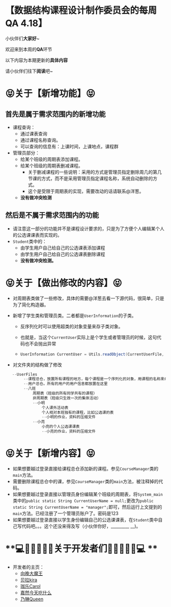 # 【数据结构课程设计制作委员会的每周QA 4.18】

小伙伴们**大家好**~

欢迎来到本周的**QA**环节

以下内容为本期更新的**具体内容**

请小伙伴们往下**阅读**吧~

# **😝关于【新增功能】😝**

## 首先是属于需求范围内的新增功能

- 课程查询：
  - 通过课表查询
  - 通过课程名称查询。
  - 可以查询的信息有：上课时间，上课地点，课程群
- 管理员部分：
  - 给某个班级的周期表添加课程。
  - 给某个班级的周期表删减课程。
    - 关于删减课程的一些说明：采用的方式是管理员指定删除周几的第几节课的方式，而不是采用管理员指定课程名称，系统自动删除的方式。
    - 这个是受限于周期表的实现，需要改动的话请联系@洋葱。
  - **没有做冲突检测**

## 然后是不属于需求范围内的功能

- 请注意这一部分的功能并不是课程设计要求的，只是为了方便个人编辑某个人的公选课课表而实现的。
- `Student`类中的：
  - 由学生用户自己给自己的公选课表添加课程
  - 由学生用户自己给自己的公选课表删除课程
  - **没有做冲突检测。**

# **😝关于【做出修改的内容】😝**

- 对周期表类做了一些修改，具体的需要@洋葱去看一下源代码，很简单，只是为了简化构造器。

- 新增了学生类和管理员类。二者都是`UserInformation`的子类。

  - 反序列化时可以使用超类的对象变量来存子类对象。

  - 也就是，当这个`CurrentUser`实际上是个学生或者管理员的时候，这句代码也不会抛出异常

  - ```java
    UserInformation CurrentUser = Utils.readObject(CurrentUserFile, UserInformation.class);
    ```

- 对文件夹的结构做了修改

```java
   --UserFiles
       	--课程总仓，放置所有课程的地方，每个课程是一个序列化的对象，用课程的名称来命名。
        --用户总仓。所有的用户的用户信息都放置在这里
    	--八班
       		周期表（班级的所有同学共有的课程）
       		非周期表（班级只生效一次的集体活动）
    		--小明
       			个人课外活动表
       			个人相对本班独有的课程，比如公选课的表
    			--小明的作业，资料的压缩文件
    		--小亮
       			小亮的个人公选课课表
    			--小亮的作业，资料的压缩文件
```



# **😝关于【新增内容】😝**

- 如果想要越过登录直接给课程总仓添加新的课程。参见`CourseManager`类的`main`方法。
- 需要删除课程总仓中的课，参见`CourseManager`类的`main`方法，被注释掉的代码。
- 如果想要越过登录直接以管理员身份编辑某个班级的周期表，将`System_main`类中的`public static String CurrentUserName = null;`更改为`public static String CurrentUserName = "manager";`即可，然后运行上文提到的`main`方法。已经注册了一个管理员账户了。密码是123
- 如果想要越过登录直接以学生身份编辑自己的公选课课表，在`Student`类中自己写代码吧。。。这个还没来得及写（小伙伴你好，_________ __)。

# ****💻💃🏻🎤🍭💄关于开发者们💄🍭🎤💃🏻💻** **

- 开发者的主页：
  -  [向晚大魔王](https://space.bilibili.com/672346917/) 
  - [贝拉kira](https://space.bilibili.com/672353429/ )
  - [珈乐Carol](https://space.bilibili.com/351609538/ )
  - [嘉然今天吃什么]( https://space.bilibili.com/672328094/ )
  - [乃琳Queen](https://space.bilibili.com/672342685/)
